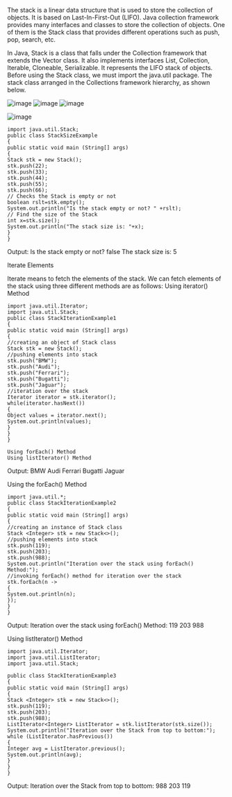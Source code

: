 The stack is a linear data structure that is used to store the collection of objects. 
It is based on Last-In-First-Out (LIFO). 
Java collection framework provides many interfaces and classes to store the collection of objects. 
One of them is the Stack class that provides different operations such as push, pop, search, etc.

In Java, Stack is a class that falls under the Collection framework that extends the Vector class. 
It also implements interfaces List, Collection, Iterable, Cloneable, Serializable. 
It represents the LIFO stack of objects. Before using the Stack class, we must import the java.util package. 
The stack class arranged in the Collections framework hierarchy, as shown below.

![image](https://github.com/vlantonakos/Java/assets/107072477/eb3aa10e-39be-4cee-b3eb-658295ea5bac)
![image](https://github.com/vlantonakos/Java/assets/107072477/a76bb53c-9abe-45cc-94e6-6c9be4f661c3)
![image](https://github.com/vlantonakos/Java/assets/107072477/06fb2ff6-f5b9-4da3-b84f-5eb436f89a6c)

![image](https://github.com/vlantonakos/Java/assets/107072477/c5a86aa4-f520-4c2f-ae40-9ad7f167fd62)

    import java.util.Stack;  
    public class StackSizeExample   
    {    
    public static void main (String[] args)   
    {   
    Stack stk = new Stack();  
    stk.push(22);  
    stk.push(33);  
    stk.push(44);  
    stk.push(55);  
    stk.push(66);  
    // Checks the Stack is empty or not  
    boolean rslt=stk.empty();  
    System.out.println("Is the stack empty or not? " +rslt);  
    // Find the size of the Stack  
    int x=stk.size();  
    System.out.println("The stack size is: "+x);  
    }  
    }  
Output:
Is the stack empty or not? false
The stack size is: 5


Iterate Elements

Iterate means to fetch the elements of the stack. We can fetch elements of the stack using three different methods are as follows:
    Using iterator() Method
    
    import java.util.Iterator;  
    import java.util.Stack;  
    public class StackIterationExample1   
    {     
    public static void main (String[] args)   
    {   
    //creating an object of Stack class  
    Stack stk = new Stack();  
    //pushing elements into stack  
    stk.push("BMW");  
    stk.push("Audi");  
    stk.push("Ferrari");  
    stk.push("Bugatti");  
    stk.push("Jaguar");  
    //iteration over the stack  
    Iterator iterator = stk.iterator();  
    while(iterator.hasNext())  
    {  
    Object values = iterator.next();  
    System.out.println(values);   
    }     
    }  
    }  
    
    Using forEach() Method
    Using listIterator() Method
Output:
BMW
Audi
Ferrari
Bugatti
Jaguar


   Using the forEach() Method
   
    import java.util.*;  
    public class StackIterationExample2  
    {  
    public static void main (String[] args)   
    {   
    //creating an instance of Stack class  
    Stack <Integer> stk = new Stack<>();  
    //pushing elements into stack  
    stk.push(119);  
    stk.push(203);  
    stk.push(988);  
    System.out.println("Iteration over the stack using forEach() Method:");  
    //invoking forEach() method for iteration over the stack  
    stk.forEach(n ->  
    {  
    System.out.println(n);  
    });  
    }  
    }  
Output:
Iteration over the stack using forEach() Method:
119
203
988

     
   Using listIterator() Method
   
    import java.util.Iterator;  
    import java.util.ListIterator;  
    import java.util.Stack;  
       
    public class StackIterationExample3  
    {  
    public static void main (String[] args)   
    {   
    Stack <Integer> stk = new Stack<>();  
    stk.push(119);  
    stk.push(203);  
    stk.push(988);  
    ListIterator<Integer> ListIterator = stk.listIterator(stk.size());  
    System.out.println("Iteration over the Stack from top to bottom:");  
    while (ListIterator.hasPrevious())   
    {  
    Integer avg = ListIterator.previous();  
    System.out.println(avg);  
    }  
    }  
    }  
Output:
Iteration over the Stack from top to bottom:
988
203
119  
    
